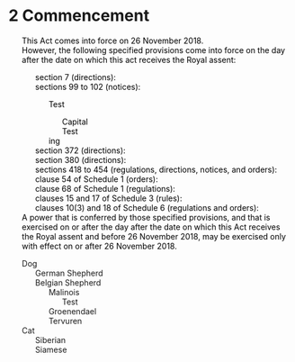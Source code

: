 # 2 Commencement
<style>
ol.roman {
    counter-reset: roman;
}
ol li {
    list-style: none;
    position: relative;
}
ol.roman > li:before {
    counter-increment: roman;
    content:"(" counter(roman, lower-roman)") "
}
</style>
<mark>
<ol>
  <li>This Act comes into force on 26 November 2018.</li>
  <li>However, the following specified provisions come into force on the day after the date on which this act receives the Royal assent:</li>
  <ol type="a">
    <li>section 7 (directions):</li>
    <li>sections 99 to 102 (notices):</li>
      <ol type="i">
        <li>Test</li>
          <ol type="A">
            <li>Capital</li>
            <li>Test</li>
          </ol>
        <li>ing</li>
      </ol>
    <li>⁠section 372 (directions):</li>
    <li>section 380 (directions):</li>
    <li>sections 418 to 454 (regulations, directions, notices, and orders):</li>
    <li>clause 54 of Schedule 1 (orders):</li>
    <li>clause 68 of Schedule 1 (regulations):</li>
    <li>clauses 15 and 17 of Schedule 3 (rules):</li>
    <li>clauses 10(3) and 18 of Schedule 6 (regulations and orders):</li>
  </ol>
  <li>A power that is conferred by those specified provisions, and that is exercised on or after the day after the date on which this Act receives the Royal assent and before 26 November 2018, may be exercised only with effect on or after 26 November 2018.</li>
</ol>
</mark>

1. Dog
    1. German Shepherd
    2. Belgian Shepherd
        1. Malinois
            1. Test
        2. Groenendael
        4. Tervuren
2. Cat
    1. Siberian
    2. Siamese
